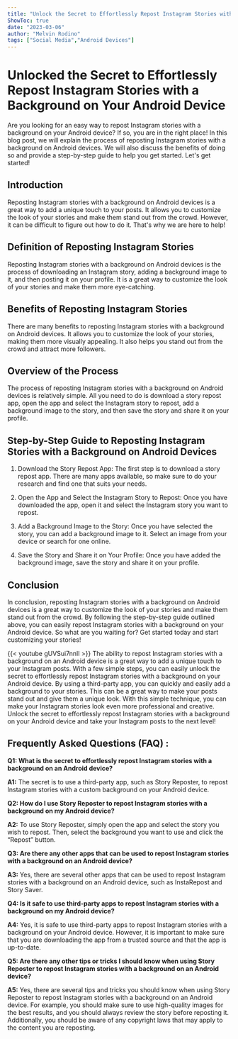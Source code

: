 ```yaml
---
title: "Unlock the Secret to Effortlessly Repost Instagram Stories with a Background on Your Android Device!"
ShowToc: true 
date: "2023-03-06"
author: "Melvin Rodino" 
tags: ["Social Media","Android Devices"]
---
```

# Unlocked the Secret to Effortlessly Repost Instagram Stories with a Background on Your Android Device

Are you looking for an easy way to repost Instagram stories with a background on your Android device? If so, you are in the right place! In this blog post, we will explain the process of reposting Instagram stories with a background on Android devices. We will also discuss the benefits of doing so and provide a step-by-step guide to help you get started. Let's get started!

## Introduction

Reposting Instagram stories with a background on Android devices is a great way to add a unique touch to your posts. It allows you to customize the look of your stories and make them stand out from the crowd. However, it can be difficult to figure out how to do it. That's why we are here to help!

## Definition of Reposting Instagram Stories

Reposting Instagram stories with a background on Android devices is the process of downloading an Instagram story, adding a background image to it, and then posting it on your profile. It is a great way to customize the look of your stories and make them more eye-catching.

## Benefits of Reposting Instagram Stories

There are many benefits to reposting Instagram stories with a background on Android devices. It allows you to customize the look of your stories, making them more visually appealing. It also helps you stand out from the crowd and attract more followers.

## Overview of the Process

The process of reposting Instagram stories with a background on Android devices is relatively simple. All you need to do is download a story repost app, open the app and select the Instagram story to repost, add a background image to the story, and then save the story and share it on your profile.

## Step-by-Step Guide to Reposting Instagram Stories with a Background on Android Devices

1. Download the Story Repost App: The first step is to download a story repost app. There are many apps available, so make sure to do your research and find one that suits your needs.

2. Open the App and Select the Instagram Story to Repost: Once you have downloaded the app, open it and select the Instagram story you want to repost.

3. Add a Background Image to the Story: Once you have selected the story, you can add a background image to it. Select an image from your device or search for one online.

4. Save the Story and Share it on Your Profile: Once you have added the background image, save the story and share it on your profile.

## Conclusion

In conclusion, reposting Instagram stories with a background on Android devices is a great way to customize the look of your stories and make them stand out from the crowd. By following the step-by-step guide outlined above, you can easily repost Instagram stories with a background on your Android device. So what are you waiting for? Get started today and start customizing your stories!

{{< youtube gUVSui7nnlI >}} 
The ability to repost Instagram stories with a background on an Android device is a great way to add a unique touch to your Instagram posts. With a few simple steps, you can easily unlock the secret to effortlessly repost Instagram stories with a background on your Android device. By using a third-party app, you can quickly and easily add a background to your stories. This can be a great way to make your posts stand out and give them a unique look. With this simple technique, you can make your Instagram stories look even more professional and creative. Unlock the secret to effortlessly repost Instagram stories with a background on your Android device and take your Instagram posts to the next level!

## Frequently Asked Questions (FAQ) :
**Q1: What is the secret to effortlessly repost Instagram stories with a background on an Android device?**

**A1:** The secret is to use a third-party app, such as Story Reposter, to repost Instagram stories with a custom background on your Android device. 

**Q2: How do I use Story Reposter to repost Instagram stories with a background on my Android device?**

**A2:** To use Story Reposter, simply open the app and select the story you wish to repost. Then, select the background you want to use and click the “Repost” button.

**Q3: Are there any other apps that can be used to repost Instagram stories with a background on an Android device?**

**A3:** Yes, there are several other apps that can be used to repost Instagram stories with a background on an Android device, such as InstaRepost and Story Saver.

**Q4: Is it safe to use third-party apps to repost Instagram stories with a background on my Android device?**

**A4:** Yes, it is safe to use third-party apps to repost Instagram stories with a background on your Android device. However, it is important to make sure that you are downloading the app from a trusted source and that the app is up-to-date.

**Q5: Are there any other tips or tricks I should know when using Story Reposter to repost Instagram stories with a background on an Android device?**

**A5:** Yes, there are several tips and tricks you should know when using Story Reposter to repost Instagram stories with a background on an Android device. For example, you should make sure to use high-quality images for the best results, and you should always review the story before reposting it. Additionally, you should be aware of any copyright laws that may apply to the content you are reposting.


